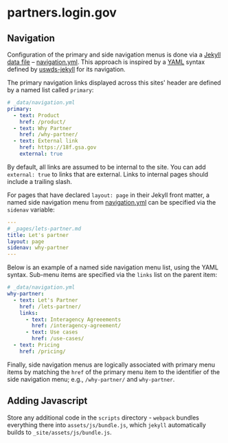 # partners.login.gov

## Navigation

Configuration of the primary and side navigation menus is done via a [Jekyll
data file](https://jekyllrb.com/docs/datafiles/) –
[navigation.yml](_data/navigation.yml). This approach is inspired by a
[YAML](https://yaml.org/) syntax defined by
[uswds-jekyll](https://github.com/18F/uswds-jekyll) for its navigation.

The primary navigation links displayed across this sites' header are defined by
a named list called `primary`: 

```yml
# _data/navigation.yml
primary:
  - text: Product
    href: /product/
  - text: Why Partner
    href: /why-partner/
  - text: External link
    href: https://18f.gsa.gov
    external: true
```

By default, all links are assumed to be internal to the site. You can add
`external: true` to links that are external. Links to internal pages should
include a trailing slash.

For pages that have declared `layout: page` in their Jekyll front matter, a
named side navigation menu from [navigation.yml](_data/navigation.yml) can be
specified via the `sidenav` variable:

```yml
---
# _pages/lets-partner.md
title: Let's partner
layout: page
sidenav: why-partner
---
```

Below is an example of a named side navigation menu list, using the YAML syntax.
Sub-menu items are specified via the `links` list on the parent item:

```yml
# _data/navigation.yml
why-partner:
  - text: Let's Partner
    href: /lets-partner/
    links:
      - text: Interagency Agreeements
        href: /interagency-agreement/
      - text: Use cases
        href: /use-cases/
  - text: Pricing
    href: /pricing/
``` 

Finally, side navigation menus are logically associated with primary menu items
by matching the `href` of the primary menu item to the identifier of the side
navigation menu; e.g., `/why-partner/` and `why-partner`.

## Adding Javascript

Store any additional code in the `scripts` directory - `webpack` bundles everything
there into `assets/js/bundle.js`, which `jekyll` automatically builds to
`_site/assets/js/bundle.js`.
